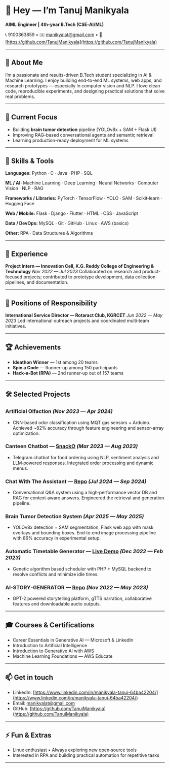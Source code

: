 # 👋 Hey — I’m Tanuj Manikyala

**AIML Engineer | 4th‑year B.Tech (CSE‑AI/ML)**

📞 9100363859 • ✉️ [manikyalat@gmail.com](mailto:manikyalat@gmail.com) • 🔗 [https://github.com/TanujManikyala](https://github.com/TanujManikyala)

---

## 🚀 About Me

I’m a passionate and results-driven B.Tech student specializing in AI & Machine Learning. I enjoy building end-to-end ML systems, web apps, and research prototypes — especially in computer vision and NLP. I love clean code, reproducible experiments, and designing practical solutions that solve real problems.

---

## 🔭 Current Focus

* Building **brain tumor detection** pipeline (YOLOv8x + SAM + Flask UI)
* Improving RAG-based conversational agents and semantic retrieval
* Learning production-ready deployment for ML systems

---

## 🧰 Skills & Tools

**Languages:** Python · C · Java · PHP · SQL

**ML / AI:** Machine Learning · Deep Learning · Neural Networks · Computer Vision · NLP · RAG

**Frameworks / Libraries:** PyTorch · TensorFlow · YOLO · SAM · Scikit‑learn · Hugging Face

**Web / Mobile:** Flask · Django · Flutter · HTML · CSS · JavaScript

**Data / DevOps:** MySQL · Git · GitHub · Linux · AWS (basics)

**Other:** RPA · Data Structures & Algorithms

---

## 💼 Experience

**Project Intern — Innovation Cell, K.G. Reddy College of Engineering & Technology**
*Nov 2022 — Jul 2023*
Collaborated on research and product-focused projects; contributed to prototype development, data collection pipelines, and documentation.

---

## 📌 Positions of Responsibility

**International Service Director — Rotaract Club, KGRCET**
*Jun 2022 — May 2023*
Led international outreach projects and coordinated multi‑team initiatives.

---

## 🏆 Achievements

* **Ideathon Winner** — 1st among 20 teams
* **Spin a Code** — Runner-up among 150 participants
* **Hack‑a‑Bot (RPA)** — 2nd runner‑up out of 157 teams

---

## 🛠 Selected Projects

### Artificial Olfaction  *(Nov 2023 — Apr 2024)*

* CNN‑based odor classification using MQT gas sensors + Arduino. Achieved ~82% accuracy through feature engineering and sensor-array optimization.

### Canteen Chatbot — [SnackO](https://github.com/TanujManikyala/SnackO) *(Mar 2023 — Aug 2023)*

* Telegram chatbot for food ordering using NLP, sentiment analysis and LLM‑powered responses. Integrated order processing and dynamic menus.

### Chat With The Assistant — [Repo](https://github.com/TanujManikyala/Chat-with-the-Assistant) *(Jul 2024 — Sep 2024)*

* Conversational Q&A system using a high‑performance vector DB and RAG for context‑aware answers. Engineered the retrieval and generation pipeline.

### Brain Tumor Detection System *(Apr 2025 — May 2025)*

* YOLOv8x detection + SAM segmentation, Flask web app with mask overlays and bounding boxes. End‑to‑end image processing pipeline with 86% accuracy in experimental setup.

### Automatic Timetable Generator — [Live Demo](https://kgr-atg.000webhostapp.com/index.html/) *(Dec 2022 — Feb 2023)*

* Genetic algorithm based scheduler with PHP + MySQL backend to resolve conflicts and minimize idle times.

### AI‑STORY‑GENERATOR — [Repo](https://github.com/TanujManikyala/AI-STORY-GENERATOR) *(Nov 2022 — May 2023)*

* GPT‑2 powered storytelling platform, gTTS narration, collaborative features and downloadable audio outputs.

---

## 🎓 Courses & Certifications

* Career Essentials in Generative AI — Microsoft & LinkedIn
* Introduction to Artificial Intelligence
* Introduction to Generative AI with AWS
* Machine Learning Foundations — AWS Educate

---

## 📫 Get in touch

* LinkedIn: [https://www.linkedin.com/in/manikyala-tanuj-64ba42204/](https://www.linkedin.com/in/manikyala-tanuj-64ba42204/)
* Email: [manikyalat@gmail.com](mailto:manikyalat@gmail.com)
* GitHub: [https://github.com/TanujManikyala](https://github.com/TanujManikyala)

---

## ⚡ Fun & Extras

* Linux enthusiast • Always exploring new open‑source tools
* Interested in RPA and building practical automation for repetitive tasks

---


